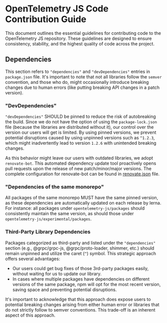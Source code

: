 # OpenTelemetry JS Code Contribution Guide

This document outlines the essential guidelines for contributing code to the OpenTelemetry JS repository. These guidelines are designed to ensure consistency, stability, and the highest quality of code across the project.

## Dependencies

This section refers to `"dependencies"` and `"devDependencies"` entries in `package.json` file.
It's important to note that not all libraries follow the `semver` convention, and those who do, might occasionally introduce breaking changes due to human errors (like putting breaking API changes in a patch version).

### "DevDependencies"

`"devDependencies"` SHOULD be pinned to reduce the risk of autobreaking the build. Since we do not have the option of using the `package-lock.json` file (because the libraries are distributed without it), our control over the version our users will get is limited. By using pinned versions, we prevent potential disruptions caused by using unpinned versions such as `^1.2.3`, which might inadvertently lead to version `1.2.6` with unintended breaking changes.

As this behavior might leave our users with outdated libraries, we adopt `renovate-bot`. This automated dependency update tool proactively opens pull requests upon the release of new patch/minor/major versions. The complete configuration for renovate-bot can be found in [renovate.json](./renovate.json) file.

### "Dependencies of the same monorepo"

All packages of the same monorepo MUST have the same pinned version, as these dependencies are automatically updated on each release by lerna. For instance: all packages under `opentelemetry-js/packages` should consistently maintain the same version, as should those under `opentelemetry-js/experimental/packages`.

### Third-Party Library Dependencies

Packages categorized as third-party and listed under the `"dependencies"` section (e.g., @grpc/grpc-js, @grpc/proto-loader, shimmer, etc.) should remain unpinned and utilize the caret (`^`) symbol. This strategic approach offers several advantages:

* Our users could get bug fixes of those 3rd-party packages easily, without waiting for us to update our library.
* In cases where multiple packages have dependencies on different versions of the same package, npm will opt for the most recent version, saving space and preventing potential disruptions.

It's important to acknowledge that this approach does expose users to potential breaking changes arising from either human error or libraries that do not strictly follow to semver conventions. This trade-off is an inherent aspect of this approach.
